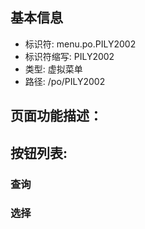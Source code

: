 
## 基本信息

- 标识符: menu.po.PILY2002
- 标识符缩写: PILY2002
- 类型: 虚拟菜单
- 路径: /po/PILY2002

## 页面功能描述：





## 按钮列表:


### 查询



### 选择


